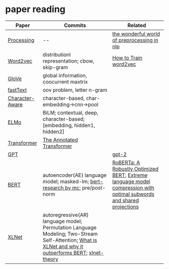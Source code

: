 
# paper reading

Paper | Commits | Related  
---|---|---
[Processing]() | -- | [the wonderful world of preprocessing in nlp](https://mlexplained.com/2019/11/06/a-deep-dive-into-the-wonderful-world-of-preprocessing-in-nlp/)
[Word2vec]()| distributionl representation; cbow, skip-gram | [How to Train word2vec](http://jalammar.github.io/illustrated-word2vec/)
[GloVe]() | global information, coocurrent maxtrix|
[fastText]() | oov problem, letter n-gram | 
[Character-Aware](https://arxiv.org/pdf/1508.06615.pdf) | character-based, char-embedding->cnn->pool | 
[ELMo]() | BiLM; contextual, deep, character-based; [embedding, hidden1, hidden2] | 
[Transformer](https://arxiv.org/pdf/1706.03762.pdf) | [The Annotated Transformer](http://nlp.seas.harvard.edu/2018/04/03/attention.html#batches-and-masking) | 
[GPT]() | | [gpt-2]()
[BERT](https://arxiv.org/pdf/1810.04805.pdf) | autoencoder(AE) language model; masked-lm; [bert-research by mc](http://mccormickml.com/2019/11/11/bert-research-ep-1-key-concepts-and-sources/#31-input-representation--wordpiece-embeddings); pre/post-norm | [RoBERTa: A Robustly Optimized BERT](https://arxiv.org/pdf/1907.11692.pdf); [Extreme language model compression with optimal subwords and shared projections](https://arxiv.org/pdf/1909.11687.pdf)
[XLNet]() | autoregressive(AR) language model; Permutation Language Modeling; Two-Stream Self-Attention; [What is XLNet and why it outperforms BERT](https://towardsdatascience.com/what-is-xlnet-and-why-it-outperforms-bert-8d8fce710335); [xlnet-theory](http://fancyerii.github.io/2019/06/30/xlnet-theory/)
